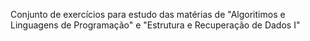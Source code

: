 Conjunto de exercícios para estudo das matérias de "Algoritimos e Linguagens de Programação" e "Estrutura e Recuperação de Dados I"
